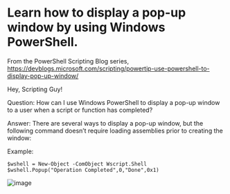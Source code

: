 
# Learn how to display a pop-up window by using Windows PowerShell.
From the PowerShell Scripting Blog series, 
https://devblogs.microsoft.com/scripting/powertip-use-powershell-to-display-pop-up-window/

Hey, Scripting Guy! 

Question: How can I use Windows PowerShell to display a pop-up window to a user when a script or function has completed?

Answer: There are several ways to display a pop-up window, but the following command doesn’t require loading assemblies prior to creating the window:


Example: 
```
$wshell = New-Object -ComObject Wscript.Shell
$wshell.Popup("Operation Completed",0,"Done",0x1)
```

![image](https://github.com/markgodiy/PUG/assets/101022486/3bbe3f17-361e-4f7f-8912-f35464c17a94)

